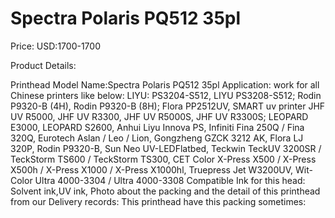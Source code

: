 # Spectra Polaris PQ512 35pl

Price: USD:1700-1700

Product Details:

Printhead Model Name:Spectra Polaris PQ512 35pl
Application: work for all Chinese printers like below:
LIYU: PS3204-S512, LIYU PS3208-S512;
Rodin P9320-B (4H), Rodin P9320-B (8H);
Flora PP2512UV,
SMART uv printer
JHF UV R5000, JHF UV R3300, JHF UV R5000S, JHF UV R3300S;
LEOPARD E3000, LEOPARD S2600,
Anhui Liyu Innova PS,
Infiniti Fina 250Q / Fina 320Q,
Eurotech Aslan / Leo / Lion,
Gongzheng GZCK 3212 AK,
Flora LJ 320P, Rodin P9320-B,
Sun Neo UV-LEDFlatbed,
Teckwin TeckUV 3200SR / TeckStorm TS600 / TeckStorm TS300, CET Color X-Press X500 / X-Press X500h / X-Press X1000 / X-Press X1000hl,
Truepress Jet W3200UV,
Wit-Color Ultra 4000-3304 / Ultra 4000-3308
Compatible Ink for this head: Solvent ink,UV ink,
Photo about the packing and the detail of this printhead from our Delivery records:
This printhead have this packing sometimes: